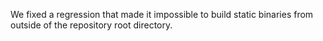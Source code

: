 We fixed a regression that made it impossible to build static binaries from
outside of the repository root directory.
